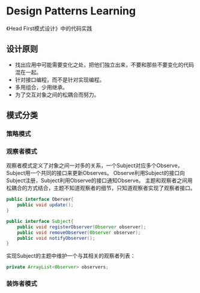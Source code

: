 # Design Patterns Learning

《Head First模式设计》中的代码实践

## 设计原则

- 找出应用中可能需要变化之处，把他们独立出来，不要和那些不要变化的代码混在一起。
- 针对接口编程，而不是针对实现编程。
- 多用组合，少用继承。
- 为了交互对象之间的松耦合而努力。

## 模式分类

### 策略模式

### 观察者模式
观察者模式定义了对象之间一对多的关系，一个Subject对应多个Observe，Subject用一个共同的接口来更新Observes。
Observe利用Subject的接口向Subject注册，Subject利用Observe的接口通知Observe。
主题和观察者之间用松耦合的方式结合，主题不知道观察者的细节，只知道观察者实现了观察者接口。
```java
public interface Oberver{
    public void update();
}

public interface Subject{
    public void registerObserver(Observer observer);
    public void removeObserver(Observer observer);
    public void notifyObserver();
}
```
实现Subject的主题中维护一个与其相关的观察者列表：
```java
private ArrayList<Observer> observers;
```
### 装饰者模式
